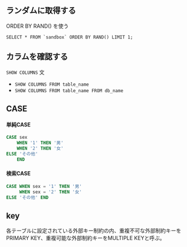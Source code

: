 ## ランダムに取得する
ORDER BY RAND() を使う
```
SELECT * FROM `sandbox` ORDER BY RAND() LIMIT 1;
```

## カラムを確認する
`SHOW COLUMNS` 文
 - `SHOW COLUMNS FROM table_name`
 - `SHOW COLUMNS FROM table_name FROM db_name`
 
## CASE
#### 単純CASE
```sql
CASE sex 
    WHEN '1' THEN '男' 
    WHEN '2' THEN '女' 
ELSE 'その他' 
    END 
```

#### 検索CASE
```sql
CASE WHEN sex = '1' THEN '男'
     WHEN sex = '2' THEN '女'
ELSE 'その他' END 
```

## key
各テーブルに設定されている外部キー制約の内、重複不可な外部制約キーをPRIMARY KEY、重複可能な外部制約キーをMULTIPLE KEYと呼ぶ。

